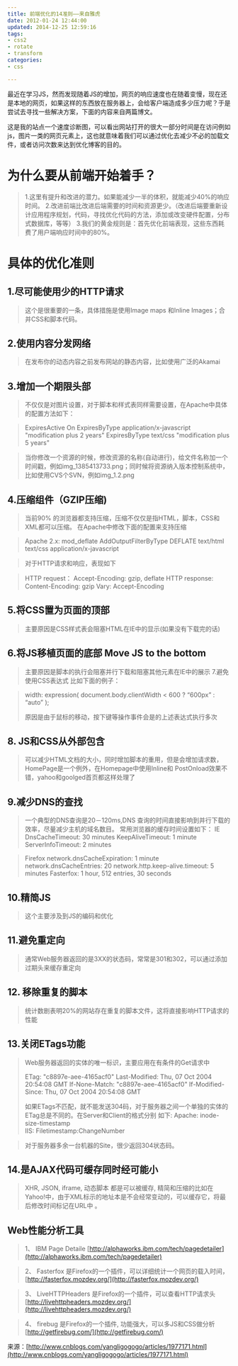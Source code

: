```yaml
---
title: 前端优化的14准则——来自雅虎
date: 2012-01-24 12:44:00
updated: 2014-12-25 12:59:16
tags: 
- css2
- rotate
- transform
categories: 
- css

---
```

最近在学习JS，然而发现随着JS的增加，网页的响应速度也在随着变慢，现在还是本地的网页，如果这样的东西放在服务器上，会给客户端造成多少压力呢？于是尝试去寻找一些解决方案，下面的内容来自两篇博文。

这是我的站点一个速度诊断图，可以看出网站打开的很大一部分时间是在访问例如js，图片一类的网页元素上，这也就意味着我们可以通过优化去减少不必的加载文件，或者访问次数来达到优化博客的目的。
# 为什么要从前端开始着手？ #

> 1.这里有提升和改进的潜力。如果能减少一半的体积，就能减少40%的响应时间。
> 2.改进前端比改进后端需要的时间和资源更少。（改进后端要重新设计应用程序规划，代码，寻找优化代码的方法，添加或改变硬件配置，分布式数据库，等等）
> 3.我们的黄金规则是：首先优化前端表现，这些东西耗费了用户端响应时间中的80%。
# 具体的优化准则 #
## 1.尽可能使用少的HTTP请求  ##
> 这个是很重要的一条，具体措施是使用Image maps  和Inline Images；合并CSS和脚本代码。
##  2.使用内容分发网络  ##
> 在发布你的动态内容之前发布网站的静态内容，比如使用广泛的Akamai
##  3.增加一个期限头部  ##
> 不仅仅是对图片设置，对于脚本和样式表同样需要设置，在Apache中具体的配置方法如下：

>  ExpiresActive On   ExpiresByType application/x-javascript
> "modification plus 2 years"   ExpiresByType text/css "modification
> plus 5 years"

> 当你修改一个资源的时候，修改资源的名称(自动进行)，给文件名称加一个时间戳，例如img_1385413733.png；同时候将资源纳入版本控制系统中，比如使用CVS个SVN，例如img_1.2.png
##  4.压缩组件（GZIP压缩)  ##
> 当前90% 的浏览器都支持压缩，压缩不仅仅是指HTML，脚本，CSS和XML都可以压缩。 在Apache中修改下面的配置来支持压缩

> Apache 2.x: mod_deflate AddOutputFilterByType DEFLATE text/html
> text/css application/x-javascript

> 对于HTTP请求和响应，表现如下

> HTTP request： Accept-Encoding: gzip, deflate HTTP response:
> Content-Encoding: gzip Vary: Accept-Encoding
##  5.将CSS置为页面的顶部  ##
> 主要原因是CSS样式表会阻塞HTML在IE中的显示(如果没有下载完的话)
##  6.将JS移植页面的底部 Move JS to the bottom  ##
> 主要原因是脚本的执行会阻塞并行下载和阻塞其他元素在IE中的展示
7.避免使用CSS表达式
> 比如下面的例子：

> width: expression(
>              document.body.clientWidth < 600 ?
>           “600px” : “auto” );
> 
> 原因是由于鼠标的移动，按下键等操作事件会是的上述表达式执行多次
##  8. JS和CSS从外部包含  ##
> 可以减少HTML文档的大小，同时增加脚本的重用，但是会增加请求数，HomePage是一个例外，在Homepage中使用Inline和
> PostOnload效果不错，yahoo和goolged首页都这样处理了
##  9.减少DNS的查找  ##
> 一个典型的DNS查询是20－120ms,DNS 查询的时间直接影响到并行下载的效率，尽量减少主机的域名数目。 常用浏览器的缓存时间设置如下：
> IE 
> DnsCacheTimeout: 30 minutes KeepAliveTimeout: 1 minute
> ServerInfoTimeout: 2 minutes

> Firefox
> network.dnsCacheExpiration: 1 minute network.dnsCacheEntries: 20
> network.http.keep-alive.timeout: 5 minutes Fasterfox: 1 hour, 512
> entries, 30 seconds
##  10.精简JS  ##
> 这个主要涉及到JS的编码和优化
##  11.避免重定向  ##
> 通常Web服务器返回的是3XX的状态码，常常是301和302，可以通过添加过期头来缓存重定向
##  12. 移除重复的脚本  ##
> 统计数剧表明20%的网站存在重复的脚本文件，这将直接影响HTTP请求的性能
##  13.关闭ETags功能  ##
> Web服务器返回的实体的唯一标识，主要应用在有条件的Get请求中
> 
> ETag: "c8897e-aee-4165acf0"
>     Last-Modified: Thu, 07 Oct 2004 20:54:08 GMT
>     If-None-Match: "c8897e-aee-4165acf0"   If-Modified-Since: Thu, 07 Oct 2004 20:54:08 GMT
> 
> 如果ETags不匹配，就不能发送304码，对于服务器之间一个单独的实体的ETag总是不同的。在Server和Client的格式分别 如下:
> Apache: inode-size-timestamp   
> IIS: Filetimestamp:ChangeNumber

> 对于服务器多余一台机器的Site，很少返回304状态码。
##  14.是AJAX代码可缓存同时经可能小  ##
> XHR, JSON, iframe, 动态脚本 都是可以被缓存,
> 精简和压缩的比如在Yahoo!中，由于XML标示的地址本是不会经常变动的，可以缓存它，将最后修改时间标记在URL中
。
##  Web性能分析工具  ##
> 1、
> IBM Page Detaile  [http://alphaworks.ibm.com/tech/pagedetailer](http://alphaworks.ibm.com/tech/pagedetailer)

> 2、
> Fasterfox 是Firefox的一个插件，可以详细统计一个网页的载入时间，[http://fasterfox.mozdev.org/](http://fasterfox.mozdev.org/)

> 3、
> LiveHTTPHeaders 是Firefox的一个插件，可以查看HTTP请求头 [http://livehttpheaders.mozdev.org/](http://livehttpheaders.mozdev.org/)

> 4、
> firebug 是Firefox的一个插件, 功能强大，可以多JS和CSS做分析[http://getfirebug.com/](http://getfirebug.com/)

来源：[http://www.cnblogs.com/yangligogogo/articles/1977171.html](http://www.cnblogs.com/yangligogogo/articles/1977171.html)